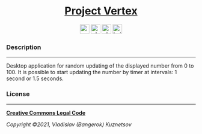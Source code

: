 <!--suppress HtmlDeprecatedAttribute -->
<div align="center">
    <h1>
        <a href="https://funprojectsforsoul.github.io/Vertex/">Project Vertex</a>
    </h1>
</div>

<div align="center">
    <img src="https://sonarcloud.io/api/project_badges/measure?project=FunProjectsForSoul_Vertex&metric=bugs" height="25" alt="sonar-cloud-bugs" />
    <img src="https://github.com/FunProjectsForSoul/Vertex/actions/workflows/check-style.yml/badge.svg" height="25" alt="checking-style" />
    <img src="https://github.com/FunProjectsForSoul/Vertex/actions/workflows/sonar.yml/badge.svg" height="25" alt="checking-sonar" />
    <img src="https://github.com/FunProjectsForSoul/Vertex/actions/workflows/build.yml/badge.svg" height="25" alt="build" />
</div>

### Description
___

Desktop application for random updating of the displayed number from 0 to 100. It is possible to start updating the 
number by timer at intervals: 1 second or 1.5 seconds.

### License
___

**[Creative Commons Legal Code](https://github.com/Bangerok/Vertex/blob/master/LICENSE)**

_Copyright ©2021, Vladislav (Bangerok) Kuznetsov_